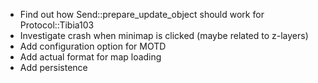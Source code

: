 * Find out how Send::prepare_update_object should work for Protocol::Tibia103
* Investigate crash when minimap is clicked (maybe related to z-layers)
* Add configuration option for MOTD
* Add actual format for map loading
* Add persistence
